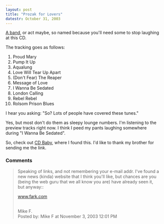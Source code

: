 ```yaml
---
layout: post
title: "Prozak for Lovers"
datestr: October 31, 2003
---
```


<a href="http://www.cdbaby.com/cd/prozak" title="Prozak for Lovers">A band</a>, or act maybe, so named because you'll need some to stop laughing at this CD.

The tracking goes as follows:
<ol>
<li>Proud Mary</li>
<li>Pump It Up</li>
<li>Aqualung</li>
<li>Love Will Tear Up Apart</li>
<li>(Don't Fear) The Reaper</li>
<li>Message of Love</li>
<li>I Wanna Be Sedated</li>
<li>London Calling</li>
<li>Rebel Rebel</li>
<li>Rolsom Prison Blues</li>
</ol>

I hear you asking: "So? Lots of people have covered these tunes."

Yes, but most don't do them as sleepy lounge numbers.  I'm listening to the preview tracks right now.  I think I peed my pants laughing somewhere during "I Wanna Be Sedated".

So, check out <a href="http://www.cdbaby.com/" title="CD Baby">CD Baby</a>, where I found this.  I'd like to thank my brother for sending me the link.

### Comments

<blockquote>
Speaking of links, and not remembering your e-mail addr. I've found a new news (kinda) website that I think you'll like, but chances are you (being the web guru that we all know you are) have already seen it, but anyway::

www.fark.com

<br />
Mike F.
<div class="post-meta">Posted by: Mike F at November  3, 2003 12:01 PM</div> </blockquote>

